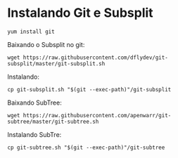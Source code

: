 # Instalando Git e Subsplit

    yum install git


Baixando o Subsplit no git:

    wget https://raw.githubusercontent.com/dflydev/git-subsplit/master/git-subsplit.sh

Instalando:

    cp git-subsplit.sh "$(git --exec-path)"/git-subsplit

Baixando SubTree:

    wget https://raw.githubusercontent.com/apenwarr/git-subtree/master/git-subtree.sh

Instalando SubTre:

    cp git-subtree.sh "$(git --exec-path)"/git-subtree
